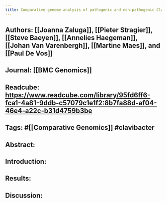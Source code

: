 ```yaml
---
title: Comparative genome analysis of pathogenic and non-pathogenic Clavibacter strains reveals adaptations to their lifestyles
---
```


## **Authors**: [[Joanna Zaluga]], [[Pieter Stragier]], [[Steve Baeyen]], [[Annelies Haegeman]], [[Johan Van Varenbergh]], [[Martine Maes]], and [[Paul De Vos]]

## **Journal**: [[BMC Genomics]]

## **Readcube**: https://www.readcube.com/library/95fd6ff6-fca1-4a81-9ddb-c57079c1e1f2:8b7fa88d-af04-46e4-a22c-b31d4759b3be

## **Tags**: #[[Comparative Genomics]] #clavibacter

## **Abstract**:

## **Introduction**:

## **Results**:

## **Discussion**:
